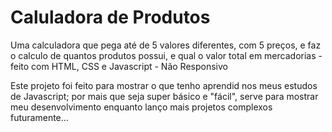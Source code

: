 # Caluladora de Produtos

Uma calculadora que pega até de 5 valores diferentes, com 5 preços, e faz o calculo de quantos produtos possui, e qual o valor total em mercadorias - feito com HTML, CSS e Javascript - Não Responsivo

Este projeto foi feito para mostrar  o que tenho aprendid nos meus estudos de Javascript; por mais que seja super básico e "fácil", serve para mostrar meu  desenvolvimento enquanto lanço mais projetos complexos futuramente...

